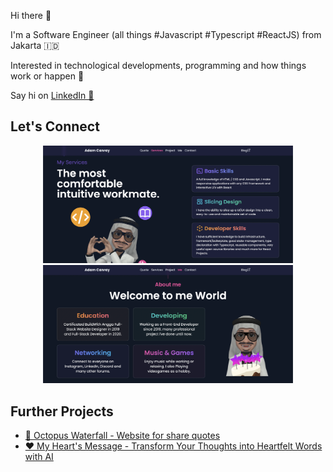Hi there 👋

I'm a Software Engineer (all things #Javascript #Typescript #ReactJS) from Jakarta 🇮🇩

Interested in technological developments, programming and how things work or happen 🚀

Say hi on [LinkedIn 👔](https://www.linkedin.com/in/adam-c-46a111188/)

## Let's Connect

<p align="center">
  <a href="https://imyours.vercel.app/queue?redirect_uri=/#services">
    <img src="./resources/services.webp" width="400" alt="Portfolio Website - Services"/>
  </a>
  <a href="https://imyours.vercel.app/queue?redirect_uri=/#me">
    <img src="./resources/me.webp" width="400" alt="Portfolio Website - Me"/>
  </a>
</p>

## Further Projects

- [🐙 Octopus Waterfall - Website for share quotes](https://octopuswaterfall.web.app/)
- [❤️ My Heart's Message - Transform Your Thoughts into Heartfelt Words with AI](https://my-hearts-message.vercel.app/?fr=gh)
